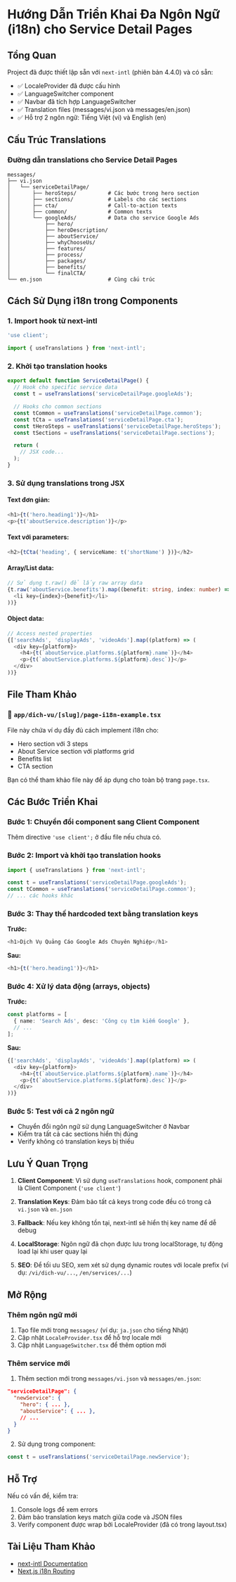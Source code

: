 # Hướng Dẫn Triển Khai Đa Ngôn Ngữ (i18n) cho Service Detail Pages

## Tổng Quan

Project đã được thiết lập sẵn với `next-intl` (phiên bản 4.4.0) và có sẵn:
- ✅ LocaleProvider đã được cấu hình
- ✅ LanguageSwitcher component
- ✅ Navbar đã tích hợp LanguageSwitcher
- ✅ Translation files (messages/vi.json và messages/en.json)
- ✅ Hỗ trợ 2 ngôn ngữ: Tiếng Việt (vi) và English (en)

## Cấu Trúc Translations

### Đường dẫn translations cho Service Detail Pages
```
messages/
├── vi.json
│   └── serviceDetailPage/
│       ├── heroSteps/          # Các bước trong hero section
│       ├── sections/           # Labels cho các sections
│       ├── cta/                # Call-to-action texts
│       ├── common/             # Common texts
│       └── googleAds/          # Data cho service Google Ads
│           ├── hero/
│           ├── heroDescription/
│           ├── aboutService/
│           ├── whyChooseUs/
│           ├── features/
│           ├── process/
│           ├── packages/
│           ├── benefits/
│           └── finalCTA/
└── en.json                     # Cùng cấu trúc
```

## Cách Sử Dụng i18n trong Components

### 1. Import hook từ next-intl
```typescript
'use client';

import { useTranslations } from 'next-intl';
```

### 2. Khởi tạo translation hooks
```typescript
export default function ServiceDetailPage() {
  // Hook cho specific service data
  const t = useTranslations('serviceDetailPage.googleAds');

  // Hooks cho common sections
  const tCommon = useTranslations('serviceDetailPage.common');
  const tCta = useTranslations('serviceDetailPage.cta');
  const tHeroSteps = useTranslations('serviceDetailPage.heroSteps');
  const tSections = useTranslations('serviceDetailPage.sections');

  return (
    // JSX code...
  );
}
```

### 3. Sử dụng translations trong JSX

#### Text đơn giản:
```typescript
<h1>{t('hero.heading1')}</h1>
<p>{t('aboutService.description')}</p>
```

#### Text với parameters:
```typescript
<h2>{tCta('heading', { serviceName: t('shortName') })}</h2>
```

#### Array/List data:
```typescript
// Sử dụng t.raw() để lấy raw array data
{t.raw('aboutService.benefits').map((benefit: string, index: number) => (
  <li key={index}>{benefit}</li>
))}
```

#### Object data:
```typescript
// Access nested properties
{['searchAds', 'displayAds', 'videoAds'].map((platform) => (
  <div key={platform}>
    <h4>{t(`aboutService.platforms.${platform}.name`)}</h4>
    <p>{t(`aboutService.platforms.${platform}.desc`)}</p>
  </div>
))}
```

## File Tham Khảo

### 📁 `app/dich-vu/[slug]/page-i18n-example.tsx`
File này chứa ví dụ đầy đủ cách implement i18n cho:
- Hero section với 3 steps
- About Service section với platforms grid
- Benefits list
- CTA section

Bạn có thể tham khảo file này để áp dụng cho toàn bộ trang `page.tsx`.

## Các Bước Triển Khai

### Bước 1: Chuyển đổi component sang Client Component
Thêm directive `'use client';` ở đầu file nếu chưa có.

### Bước 2: Import và khởi tạo translation hooks
```typescript
import { useTranslations } from 'next-intl';

const t = useTranslations('serviceDetailPage.googleAds');
const tCommon = useTranslations('serviceDetailPage.common');
// ... các hooks khác
```

### Bước 3: Thay thế hardcoded text bằng translation keys
**Trước:**
```typescript
<h1>Dịch Vụ Quảng Cáo Google Ads Chuyên Nghiệp</h1>
```

**Sau:**
```typescript
<h1>{t('hero.heading1')}</h1>
```

### Bước 4: Xử lý data động (arrays, objects)
**Trước:**
```typescript
const platforms = [
  { name: 'Search Ads', desc: 'Công cụ tìm kiếm Google' },
  // ...
];
```

**Sau:**
```typescript
{['searchAds', 'displayAds', 'videoAds'].map((platform) => (
  <div key={platform}>
    <h4>{t(`aboutService.platforms.${platform}.name`)}</h4>
    <p>{t(`aboutService.platforms.${platform}.desc`)}</p>
  </div>
))}
```

### Bước 5: Test với cả 2 ngôn ngữ
- Chuyển đổi ngôn ngữ sử dụng LanguageSwitcher ở Navbar
- Kiểm tra tất cả các sections hiển thị đúng
- Verify không có translation keys bị thiếu

## Lưu Ý Quan Trọng

1. **Client Component**: Vì sử dụng `useTranslations` hook, component phải là Client Component (`'use client'`)

2. **Translation Keys**: Đảm bảo tất cả keys trong code đều có trong cả `vi.json` và `en.json`

3. **Fallback**: Nếu key không tồn tại, next-intl sẽ hiển thị key name để dễ debug

4. **LocalStorage**: Ngôn ngữ đã chọn được lưu trong localStorage, tự động load lại khi user quay lại

5. **SEO**: Để tối ưu SEO, xem xét sử dụng dynamic routes với locale prefix (ví dụ: `/vi/dich-vu/...`, `/en/services/...`)

## Mở Rộng

### Thêm ngôn ngữ mới
1. Tạo file mới trong `messages/` (ví dụ: `ja.json` cho tiếng Nhật)
2. Cập nhật `LocaleProvider.tsx` để hỗ trợ locale mới
3. Cập nhật `LanguageSwitcher.tsx` để thêm option mới

### Thêm service mới
1. Thêm section mới trong `messages/vi.json` và `messages/en.json`:
```json
"serviceDetailPage": {
  "newService": {
    "hero": { ... },
    "aboutService": { ... },
    // ...
  }
}
```

2. Sử dụng trong component:
```typescript
const t = useTranslations('serviceDetailPage.newService');
```

## Hỗ Trợ

Nếu có vấn đề, kiểm tra:
1. Console logs để xem errors
2. Đảm bảo translation keys match giữa code và JSON files
3. Verify component được wrap bởi LocaleProvider (đã có trong layout.tsx)

## Tài Liệu Tham Khảo

- [next-intl Documentation](https://next-intl-docs.vercel.app/)
- [Next.js i18n Routing](https://nextjs.org/docs/app/building-your-application/routing/internationalization)
